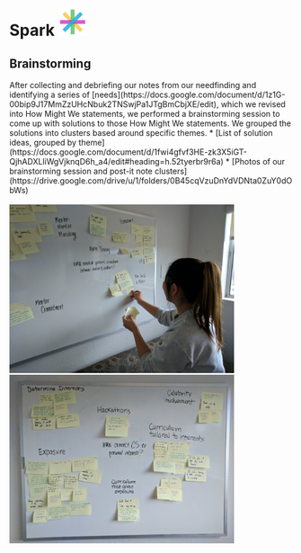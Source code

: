 <div><h1> Spark <img src="Logo.png" height="50"></h1></div>
<h2> Brainstorming </h2>
After collecting and debriefing our notes from our needfinding and identifying a series of [needs](https://docs.google.com/document/d/1z1G-00bip9J17MmZzUHcNbuk2TNSwjPa1JTgBmCbjXE/edit), which we revised into How Might We statements, we performed a brainstorming session to come up with solutions to those How Might We statements. We grouped the solutions into clusters based around specific themes. 
* [List of solution ideas, grouped by theme](https://docs.google.com/document/d/1fwi4gfvf3HE-zk3X5iGT-QjhADXLliWgVjknqD6h_a4/edit#heading=h.52tyerbr9r6a)
* [Photos of our brainstorming session and post-it note clusters](https://drive.google.com/drive/u/1/folders/0B45cqVzuDnYdVDNta0ZuY0dObWs)
<br>
<div><br><img src="IMG_20170205_152901.jpg" height=300>&nbsp;&nbsp;&nbsp;&nbsp;<img src="IMG_20170205_154545.jpg" height=300></div>
